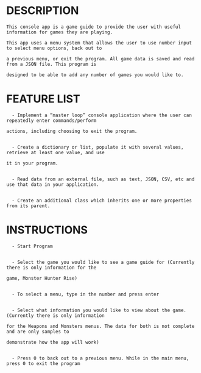 # DESCRIPTION
	
	This console app is a game guide to provide the user with useful information for games they are playing.
 
	This app uses a menu system that allows the user to use number input to select menu options, back out to
 
	a previous menu, or exit the program. All game data is saved and read from a JSON file. This program is
 
	designed to be able to add any number of games you would like to. 



# FEATURE LIST

      - Implement a “master loop” console application where the user can repeatedly enter commands/perform 
	   
	actions, including choosing to exit the program.


      - Create a dictionary or list, populate it with several values, retrieve at least one value, and use 
	   
	it in your program.


      - Read data from an external file, such as text, JSON, CSV, etc and use that data in your application.


      - Create an additional class which inherits one or more properties from its parent.



# INSTRUCTIONS

      -	Start Program


      -	Select the game you would like to see a game guide for (Currently there is only information for the

	game, Monster Hunter Rise)


      -	To select a menu, type in the number and press enter


      -	Select what information you would like to view about the game. (Currently there is only information

	for the Weapons and Monsters menus. The data for both is not complete and are only samples to 

	demonstrate how the app will work)


      -	Press 0 to back out to a previous menu. While in the main menu, press 0 to exit the program

	

